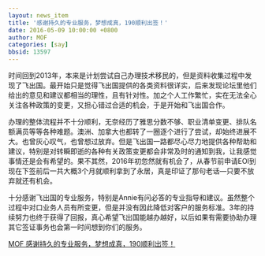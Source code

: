 ```yaml
---
layout: news_item
title: '感谢持久的专业服务，梦想成真，190顺利出签！'
date: 2016-05-09 10:00:00 +0800
author: MOF
categories: [say]
bbsid: 13597
---
```


时间回到2013年，本来是计划尝试自己办理技术移民的，但是资料收集过程中发现了飞出国。最开始只是觉得飞出国提供的各类资料很详实，后来发现论坛里他们给出的意见和建议都相当的理性，且有针对性。加之个人工作繁忙，实在无法全心关注各种政策的变更，又担心错过合适的机会，于是开始和飞出国合作。

办理的整体流程并不十分顺利，无奈经历了雅思分数不够、职业清单变更、排队名额满员等等各种难题。澳洲、加拿大也都转了一圈逐个进行了尝试，却始终进展不大。也曾灰心叹气，也曾想过放弃。但是飞出国一路都尽心尽力地提供各种帮助和建议，特别是对转瞬即逝的各种有关政策变更都会非常及时的通知到我，让我感觉事情还是会有希望的。果不其然，2016年初忽然就有机会了，从春节前申请EOI到现在下签前后一共大概3个月就顺利拿到了永居，真是印证了那句老话—只要不放弃就还有机会。

十分感谢飞出国的专业服务，特别是Annie有问必答的专业指导和建议。虽然整个过程中对口业务人员有所变更，但是并没有因此降低对客户的服务标准。3年的持续努力也终于获得了回报，真心希望飞出国能越办越好，以后如果有需要协助办理其它签证事务也会第一时间想到你们的服务。

[MOF 感谢持久的专业服务，梦想成真，190顺利出签！](http://bbs.fcgvisa.com/t/topic/13597)
